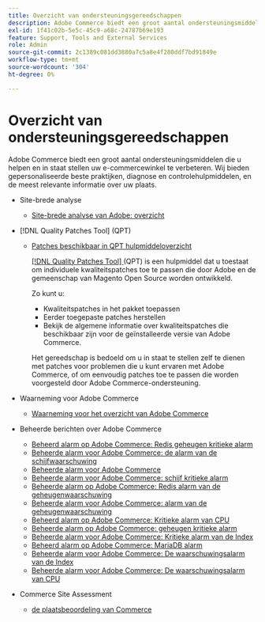 ```yaml
---
title: Overzicht van ondersteuningsgereedschappen
description: Adobe Commerce biedt een groot aantal ondersteuningsmiddelen die u helpen en in staat stellen uw e-commercewinkel te verbeteren. Wij bieden gepersonaliseerde beste praktijken, diagnose en controlehulpmiddelen, en de meest relevante informatie over uw plaats.
exl-id: 1f41c02b-5e5c-45c9-a68c-24787b69e193
feature: Support, Tools and External Services
role: Admin
source-git-commit: 2c1389c081dd3880a7c5a8e4f280ddf7bd91849e
workflow-type: tm+mt
source-wordcount: '304'
ht-degree: 0%

---
```


# Overzicht van ondersteuningsgereedschappen

Adobe Commerce biedt een groot aantal ondersteuningsmiddelen die u helpen en in staat stellen uw e-commercewinkel te verbeteren. Wij bieden gepersonaliseerde beste praktijken, diagnose en controlehulpmiddelen, en de meest relevante informatie over uw plaats.

* Site-brede analyse

   * [Site-brede analyse van Adobe: overzicht](/help/support-tools/site-wide-analysis-tool/swat-tool-overview.md)

* [!DNL Quality Patches Tool] (QPT)

   * [ Patches beschikbaar in QPT hulpmiddeloverzicht ](https://experienceleague.adobe.com/nl/docs/commerce-operations/tools/quality-patches-tool/patches-available-in-qpt/patches-available-in-qpt-tool-overview)

     [[!DNL Quality Patches Tool] ](https://github.com/magento/quality-patches) (QPT) is een hulpmiddel dat u toestaat om individuele kwaliteitspatches toe te passen die door Adobe en de gemeenschap van Magento Open Source worden ontwikkeld.

     Zo kunt u:

      * Kwaliteitspatches in het pakket toepassen
      * Eerder toegepaste patches herstellen
      * Bekijk de algemene informatie over kwaliteitspatches die beschikbaar zijn voor de geïnstalleerde versie van Adobe Commerce.

     Het gereedschap is bedoeld om u in staat te stellen zelf te dienen met patches voor problemen die u kunt ervaren met Adobe Commerce, of om eenvoudig patches toe te passen die worden voorgesteld door Adobe Commerce-ondersteuning.

* Waarneming voor Adobe Commerce

   * [ Waarneming voor het overzicht van Adobe Commerce ](https://experienceleague.adobe.com/nl/docs/commerce-operations/tools/observation-for-adobe-commerce/intro)

* Beheerde berichten over Adobe Commerce
   * [ Beheerd alarm op Adobe Commerce: Redis geheugen kritieke alarm ](https://experienceleague.adobe.com/nl/docs/commerce-operations/tools/managed-alerts-for-adobe-commerce/managed-alerts-on-magento-commerce-redis-memory-critical-alert)
   * [ Beheerde alarm voor Adobe Commerce: de alarm van de schijfwaarschuwing ](https://experienceleague.adobe.com/nl/docs/commerce-operations/tools/managed-alerts-for-adobe-commerce/managed-alerts-for-magento-commerce-disk-warning-alert)
   * [ Beheerde alarm voor Adobe Commerce ](https://experienceleague.adobe.com/nl/docs/commerce-operations/tools/managed-alerts-for-adobe-commerce/managed-alerts-for-magento-commerce)
   * [ Beheerde alarm voor Adobe Commerce: schijf kritieke alarm ](https://experienceleague.adobe.com/nl/docs/commerce-operations/tools/managed-alerts-for-adobe-commerce/managed-alerts-for-magento-commerce-disk-critical-alert)
   * [ Beheerde alarm op Adobe Commerce: Redis alarm van de geheugenwaarschuwing ](https://experienceleague.adobe.com/nl/docs/commerce-operations/tools/managed-alerts-for-adobe-commerce/managed-alerts-on-magento-commerce-redis-memory-warning-alert)
   * [ Beheerde alarm voor Adobe Commerce: alarm van de geheugenwaarschuwing ](https://experienceleague.adobe.com/nl/docs/commerce-operations/tools/managed-alerts-for-adobe-commerce/managed-alerts-for-magento-commerce-memory-warning-alert)
   * [ Beheerd alarm op Adobe Commerce: Kritieke alarm van CPU ](https://experienceleague.adobe.com/nl/docs/commerce-operations/tools/managed-alerts-for-adobe-commerce/managed-alerts-on-magento-commerce-cpu-critical-alert)
   * [ Beheerde alarm op Adobe Commerce: geheugen kritieke alarm ](https://experienceleague.adobe.com/nl/docs/commerce-operations/tools/managed-alerts-for-adobe-commerce/managed-alerts-on-magento-commerce-memory-critical-alert)
   * [ Beheerde alarm voor Adobe Commerce: Kritieke alarm van de Index ](https://experienceleague.adobe.com/nl/docs/commerce-operations/tools/managed-alerts-for-adobe-commerce/managed-alerts-for-magento-commerce-apdex-critical-alert)
   * [ Beheerd alarm op Adobe Commerce: MariaDB alarm ](https://experienceleague.adobe.com/nl/docs/commerce-operations/tools/managed-alerts-for-adobe-commerce/managed-alerts-on-magento-commerce-mariadb-alerts)
   * [ Beheerde alarm voor Adobe Commerce: De waarschuwingsalarm van de Index ](https://experienceleague.adobe.com/nl/docs/commerce-operations/tools/managed-alerts-for-adobe-commerce/managed-alerts-for-magento-commerce-apdex-warning-alert)
   * [ Beheerde alarm voor Adobe Commerce: De waarschuwingsalarm van CPU ](https://experienceleague.adobe.com/nl/docs/commerce-operations/tools/managed-alerts-for-adobe-commerce/managed-alerts-for-magento-commerce-cpu-warning-alert)
* Commerce Site Assessment
   * [ de plaatsbeoordeling van Commerce ](https://experienceleague.adobe.com/tools/commerce-site-assessment/index.html?lang=nl-NL)
